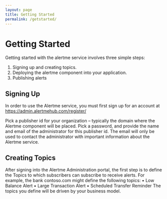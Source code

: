 ```yaml
---
layout: page
title: Getting Started
permalink: /getstarted/
---
```


# Getting Started
Getting started with the alertme service involves three simple steps:
1.	Signing up and creating topics.
2.	Deploying the alertme component into your application.
3.	Publishing alerts

## Signing Up
In order to use the Alertme service, you must first sign up for an account at https://admin.alertmehub.com/register/  

Pick a publisher id for your organization – typically the domain where the Alertme component will be placed.  Pick a password, and provide the name and email of the administrator for this publisher id.  The email will only be used to contact the administrator with important information about the Alertme service.

## Creating Topics
After signing into the Alertme Administration portal, the first step is to define the Topics to which subscribers can subscribe to receive alerts.  For example, the bank contoso.com might define the following topics:
•	Low Balance Alert
•	Large Transaction Alert
•	Scheduled Transfer Reminder
The topics you define will be driven by your business model.
